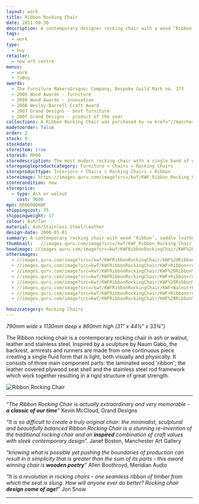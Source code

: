 ```yaml
---
layout: work
title: Ribbon Rocking Chair
date: 2021-09-30
description: A contemporary designer rocking chair with a wood ‘Ribbon’ forming the backrest, arms and runners, a saddle leather seat and a stainless steel connecting support framework. Winner of multiple awards.
tags:
  - work
type:
  - buy
retailer:
  - new art centre
menus:
  - work
  - toBuy
awards:
  - The Furniture Makers&rsquo; Company, Bespoke Guild Mark no. 373
  - 2006 Wood Awards - furniture
  - 2006 Wood Awards - innovation
  - 2006 Wesley-Barrell Craft Award
  - 2007 Grand Designs - best furniture
  - 2007 Grand Designs - product of the year
collections: A Ribbon Rocking Chair was purchased by <a href="//manchesterartgallery.org/" alt="Manchester Museum of Modern Art">Manchester Museum of Modern Art</a> for their permanent collection with assistance from the [Art Fund](https://www.artfund.org/about-us "Supporting UK galleries & museums").
madetoorder: false
order: 2
stock: 0
stockdate:
storeitem: true
storeid: RR06
storedescription: The most modern rocking chair with a single band of wood, a high quality saddle leather seat and stainless steel frame
storegoogleproductcategory: Furniture > Chairs > Rocking Chairs
storeproducttype: Interiors > Chairs > Rocking Chairs > Ribbon
storeimage: https://images.quru.com/image?src=/kwf/KWF_Ribbon_Rocking_Chair_front_wide_on_white.jpg&fill=%23ffffff&left=0.22375&top=0.1&right=0.794&bottom=0.957&format=jpg&strip=1
storecondition: new
storeprice:
  - type: Ash or walnut
    cost: 9600
mpn: RR06000KWF
shippingcost: 35
shippingweight: 17
colour: Ash/Tan
material: Ash/Stainless Steel/Leather
design-date: 2006-01-01
summary: A contemporary rocking chair with wood ‘Ribbon’, saddle leather seat & stainless steel frame.
thumbnail:   //images.quru.com/image?src=/kwf/KWF_Ribbon_Rocking_Chair_side_on_white.jpg&width=175&height=175&fill=%23ffffff&left=0.07428571428571429&top=0.06285714285714286&right=0.9142857142857143&bottom=0.9257142857142857&format=jpg&strip=1
headimage: //images.quru.com/image?src=kwf/KWFRibbonRockingChair/KWF%20Ribbon%20rocking%20chairs%20pair%201.jpg&top=0.075&bottom=0.95&left=0.05
otherimages:
  - //images.quru.com/image?src=/kwf/KWFRibbonRockingChair/KWF%20Ribbon%20rocking%20chair%20side.tif&right=0.90625&left=0.1&fill=auto&format=jpg&strip=1
  - //images.quru.com/image?src=kwf/KWFRibbonRockingChair/KWF+Ribbon+rocking+chairs+ash+front+and+walnut+34.jpg&top=0.12&bottom=0.92
  - //images.quru.com/image?src=kwf/KWFRibbonRockingChair/KWF%20Ribbon%20rocking%20chair%20ash%20front-2.jpg&bottom=0.81563&top=0.1875&right=0.93925
  - //images.quru.com/image?src=kwf/KWFRibbonRockingChair/KWF+Ribbon+rocking+chairs+pair+4.jpg&top=0.08&bottom=0.95
  - //images.quru.com/image?src=kwf/KWFRibbonRockingChair/KWF%20Ribbon%20rocking%20chair%20walnut%20angled%20side.jpg&right=0.8375&left=0.16875
  - //images.quru.com/image?src=/kwf/KWFRibbonRockingChair/KWF+Walnut+Ribbon+front+34.jpeg&right=0.87813&left=0.10625
  - //images.quru.com/image?src=kwf/KWFRibbonRockingChair/KWF+Ribbon+rocking+chair+walnut+8.jpg&top=0.1&bottom=0.95
  - //images.quru.com/image?src=kwf/KWFRibbonRockingChair/KWF%20Ribbon%20rocking%20chair%20back%2034%209.jpg&top=0.1&right=0.97&bottom=0.99688&left=0.01333

houzzcategory: Rocking Chairs
---
```

_790mm wide x 1130mm deep x 860mm high (31&rdquo; x 44&frac12;&rdquo; x 33&frac34;&rdquo;)_

The Ribbon rocking chair is a contemporary rocking chair in ash or walnut, leather and stainless steel. Inspired by a sculpture by Naum Gabo, the backrest, armrests and runners are made from one continuous piece creating a single fluid form that is light, both visually and physically. It consists of three main component parts: the laminated wood 'ribbon'; the leather covered plywood seat shell and the stainless steel rod framework which work together resulting in a rigid structure of great strength.

<img class="post-title gallery_image" alt="Ribbon Rocking Chair" src="//images.quru.com/image?src=/kwf/GREAT/GREAT_Desn_Social_Post_Katie_Walker.pdf.d/page-00001.png&width=342" srcset="//images.quru.com/image?src=/kwf/GREAT/GREAT_Desn_Social_Post_Katie_Walker.pdf.d/page-00001.png&width=342 360w, //images.quru.com/image?src=/kwf/GREAT/GREAT_Desn_Social_Post_Katie_Walker.pdf.d/page-00001.png&width=770 800w,  //images.quru.com/image?src=/kwf/GREAT/GREAT_Desn_Social_Post_Katie_Walker.pdf.d/page-00001.png&width=1440 2x">

---

*&ldquo;The Ribbon Rocking Chair is actually extraordinary and very memorable - __a classic of our time__&rdquo;*
Kevin McCloud, Grand Designs

*&ldquo;It is so difficult to create a truly original chair: the minimalist, sculptural and beautifully balanced Ribbon Rocking Chair is a stunning re-invention of the traditional rocking chair and an __inspired__ combination of craft values with sleek contemporary design&rdquo;.*
Janet Boston, Manchester Art Gallery

*&ldquo;knowing what is possible yet pushing the boundaries of production can result in a simplicity that is greater than the sum of its parts - this award winning chair is __wooden poetry__&rdquo;*
Allen Boothroyd, Meridian Audio

*&ldquo;It is a revolution in rocking chairs - one seamless ribbon of timber from which the seat is slung. How will anyone ever do better? Rocking chair __design come of age!__&rdquo;*
Jon Snow

---

